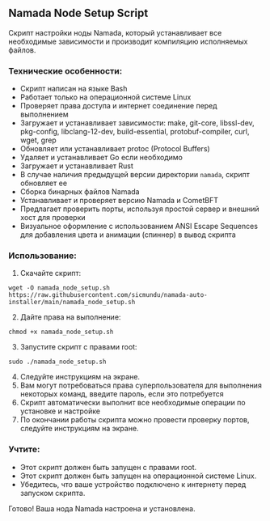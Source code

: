 ## Namada Node Setup Script

Скрипт настройки ноды Namada, который устанавливает все необходимые зависимости и производит компиляцию исполняемых файлов.

### Технические особенности:
- Скрипт написан на языке Bash
- Работает только на операционной системе Linux
- Проверяет права доступа и интернет соединение перед выполнением
- Загружает и устанавливает зависимости: make, git-core, libssl-dev, pkg-config, libclang-12-dev, build-essential, protobuf-compiler, curl, wget, grep
- Обновляет или устанавливает protoc (Protocol Buffers)
- Удаляет и устанавливает Go если необходимо
- Загружает и устанавливает Rust
- В случае наличия предыдущей версии директории `namada`, скрипт обновляет ее
- Сборка бинарных файлов Namada
- Устанавливает и проверяет версию Namada и CometBFT
- Предлагает проверить порты, используя простой сервер и внешний хост для проверки
- Визуальное оформление с использованием ANSI Escape Sequences для добавления цвета и анимации (спиннер) в вывод скрипта

### Использование:

1. Скачайте скрипт:
```
wget -O namada_node_setup.sh https://raw.githubusercontent.com/sicmundu/namada-auto-installer/main/namada_node_setup.sh
```
2. Дайте права на выполнение:
```
chmod +x namada_node_setup.sh
```
3. Запустите скрипт с правами root:
```
sudo ./namada_node_setup.sh
```
4. Следуйте инструкциям на экране.
5. Вам могут потребоваться права суперпользователя для выполнения некоторых команд, введите пароль, если это потребуется
6. Скрипт автоматически выполнит все необходимые операции по установке и настройке
7. По окончании работы скрипта можно провести проверку портов, следуйте инструкциям на экране.

### Учтите:

- Этот скрипт должен быть запущен с правами root.
- Этот скрипт должен быть запущен на операционной системе Linux.
- Убедитесь, что ваше устройство подключено к интернету перед запуском скрипта.

Готово! Ваша нода Namada настроена и установлена.
